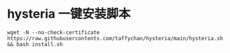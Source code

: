 # hysteria 一键安装脚本

```shell
wget -N --no-check-certificate https://raw.githubusercontents.com/taffychan/hysteria/main/hysteria.sh && bash install.sh
```
